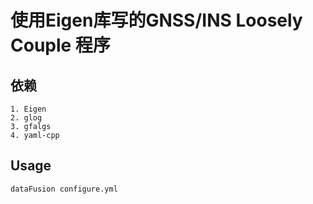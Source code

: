 # 使用Eigen库写的GNSS/INS Loosely Couple 程序

## 依赖
    1. Eigen
    2. glog
    3. gfalgs
    4. yaml-cpp
    
## Usage
```
dataFusion configure.yml
```
